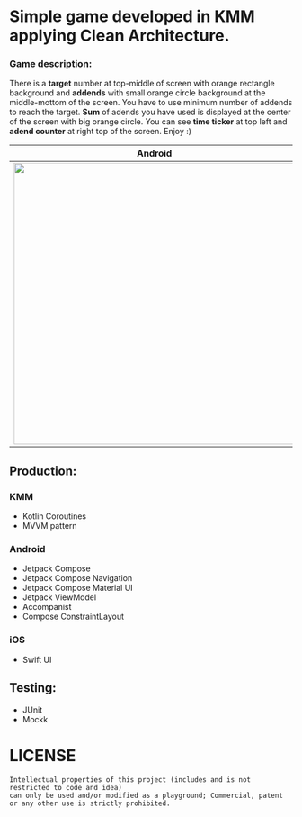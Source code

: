 # Simple game developed in KMM applying Clean Architecture.

### Game description:

There is a **target** number at top-middle of screen with orange rectangle background and **addends** with small orange circle background at the middle-mottom of the screen. You have to use minimum number of addends to reach the target. **Sum** of adends you have used is displayed at the center of the screen with big orange circle. You can see **time ticker** at top left and **adend counter** at right top of the screen. Enjoy :)

| Android | iOS |
| --- | --- |
| <img src="https://user-images.githubusercontent.com/17815721/221612304-a894d2e7-ddea-412d-b9b1-f6d76acf9d04.gif" height="500" > | <img src="https://user-images.githubusercontent.com/17815721/221612482-5a4b6b5a-1c12-47f8-a0be-06a8011bcbec.gif" height="500"> |



## Production:

### KMM
- Kotlin Coroutines
- MVVM pattern

### Android
- Jetpack Compose
- Jetpack Compose Navigation
- Jetpack Compose Material UI
- Jetpack ViewModel
- Accompanist
- Compose ConstraintLayout

### iOS
- Swift UI

## Testing:
- JUnit
- Mockk


# LICENSE
```
Intellectual properties of this project (includes and is not restricted to code and idea) 
can only be used and/or modified as a playground; Commercial, patent or any other use is strictly prohibited.
```
